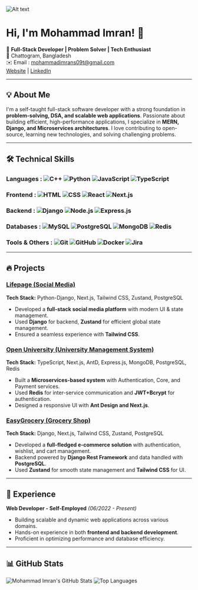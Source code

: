 ![Alt text](https://i.ibb.co/wh3SxhxT/my-banner-img.jpg)

# Hi, I'm Mohammad Imran! 👋

🚀 **Full-Stack Developer | Problem Solver | Tech Enthusiast**\
📍 Chattogram, Bangladesh\
✉️ Email : mohammadimrans09t@gmail.com\
[Website](https://mohammadimran.vercel.app/) | [LinkedIn](https://www.linkedin.com/in/mohammadimrans0/)

---

## 💡 About Me

I'm a self-taught full-stack software developer with a strong foundation in **problem-solving, DSA, and scalable web applications**. Passionate about building efficient, high-performance applications, I specialize in **MERN, Django, and Microservices architectures**. I love contributing to open-source, learning new technologies, and solving challenging problems.

---

## 🛠️ Technical Skills

### **Languages :**  ![C++](https://img.shields.io/badge/-C++-00599C?style=flat-square&logo=c%2B%2B&logoColor=white)  ![Python](https://img.shields.io/badge/-Python-3776AB?style=flat-square&logo=python&logoColor=white)    ![JavaScript](https://img.shields.io/badge/-JavaScript-F7DF1E?style=flat-square&logo=javascript&logoColor=black)   ![TypeScript](https://img.shields.io/badge/-TypeScript-3178C6?style=flat-square&logo=typescript&logoColor=white)

### **Frontend :**  ![HTML](https://img.shields.io/badge/-HTML5-E34F26?style=flat-square&logo=html5&logoColor=white)  ![CSS](https://img.shields.io/badge/-CSS3-1572B6?style=flat-square&logo=css3&logoColor=white)  ![React](https://img.shields.io/badge/-React-61DAFB?style=flat-square&logo=react&logoColor=black)  ![Next.js](https://img.shields.io/badge/-Next.js-000000?style=flat-square&logo=next.js&logoColor=white)

### **Backend :**  ![Django](https://img.shields.io/badge/-Django-092E20?style=flat-square&logo=django&logoColor=white)  ![Node.js](https://img.shields.io/badge/-Node.js-339933?style=flat-square&logo=node.js&logoColor=white)  ![Express.js](https://img.shields.io/badge/-Express.js-000000?style=flat-square&logo=express&logoColor=white)

### **Databases :**  ![MySQL](https://img.shields.io/badge/-MySQL-4479A1?style=flat-square&logo=mysql&logoColor=white)  ![PostgreSQL](https://img.shields.io/badge/-PostgreSQL-336791?style=flat-square&logo=postgresql&logoColor=white)  ![MongoDB](https://img.shields.io/badge/-MongoDB-47A248?style=flat-square&logo=mongodb&logoColor=white)  ![Redis](https://img.shields.io/badge/-Redis-DC382D?style=flat-square&logo=redis&logoColor=white)

### **Tools & Others :**  ![Git](https://img.shields.io/badge/-Git-F05032?style=flat-square&logo=git&logoColor=white)  ![GitHub](https://img.shields.io/badge/-GitHub-181717?style=flat-square&logo=github&logoColor=white)  ![Docker](https://img.shields.io/badge/-Docker-2496ED?style=flat-square&logo=docker&logoColor=white)  ![Jira](https://img.shields.io/badge/-Jira-0052CC?style=flat-square&logo=jira&logoColor=white)

---

## 🔥 Projects

### [Lifepage (Social Media)](https://github.com/mohammadimrans0/Lifepage)

**Tech Stack:** Python-Django, Next.js, Tailwind CSS, Zustand, PostgreSQL

- Developed a **full-stack social media platform** with modern UI & state management.
- Used **Django** for backend, **Zustand** for efficient global state management.
- Ensured a seamless experience with **Tailwind CSS**.

### [Open University (University Management System)](https://github.com/mohammadimrans0/Open_University)

**Tech Stack:** TypeScript, Next.js, AntD, Express.js, MongoDB, PostgreSQL, Redis

- Built a **Microservices-based system** with Authentication, Core, and Payment services.
- Used **Redis** for inter-service communication and **JWT+Bcrypt** for authentication.
- Designed a responsive UI with **Ant Design and Next.js**.

### [EasyGrocery (Grocery Shop)](https://github.com/mohammadimrans0/EasyGrocery)

**Tech Stack:** Django, Next.js, Tailwind CSS, Zustand, PostgreSQL

- Developed a **full-fledged e-commerce solution** with authentication, wishlist, and cart management.
- Backend powered by **Django Rest Framework** and data handled with **PostgreSQL**.
- Used **Zustand** for smooth state management and **Tailwind CSS** for UI.

---

## 🎼 Experience

**Web Developer - Self-Employed** *(06/2022 - Present)*

- Building scalable and dynamic web applications across various domains.
- Hands-on experience in both **frontend and backend development**.
- Proficient in optimizing performance and database efficiency.

---

## 📊 GitHub Stats

![Mohammad Imran's GitHub Stats](https://github-readme-stats.vercel.app/api?username=mohammadimrans0&show_icons=true&theme=radical)   ![Top Languages](https://github-readme-stats.vercel.app/api/top-langs/?username=mohammadimrans0&layout=compact&theme=radical)

